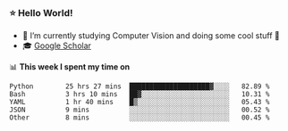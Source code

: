 ### ⭐️ Hello World!

<!--
**hologerry/hologerry** is a ✨ _special_ ✨ repository because its `README.md` (this file) appears on your GitHub profile.

Here are some ideas to get you started:

- 🔭 I’m currently working and studying on Computer Vision
- 🌱 I’m currently learning at Peking University
- 💬 Ask me about 
- 📫 How to reach me: E-mail
- 😄 Pronouns: he/his
- ⚡ Fun fact: Music is the Power
-->


- 🔭 I’m currently studying Computer Vision and doing some cool stuff 🤖
- 🎓 [Google Scholar](https://scholar.google.com/citations?user=3ykqW9wAAAAJ&hl=en)


📊 **This week I spent my time on**

<!--START_SECTION:waka-->

```text
Python        25 hrs 27 mins  ████████████████████▓░░░░   82.89 %
Bash          3 hrs 10 mins   ██▓░░░░░░░░░░░░░░░░░░░░░░   10.31 %
YAML          1 hr 40 mins    █▒░░░░░░░░░░░░░░░░░░░░░░░   05.43 %
JSON          9 mins          ░░░░░░░░░░░░░░░░░░░░░░░░░   00.52 %
Other         8 mins          ░░░░░░░░░░░░░░░░░░░░░░░░░   00.45 %
```

<!--END_SECTION:waka-->
